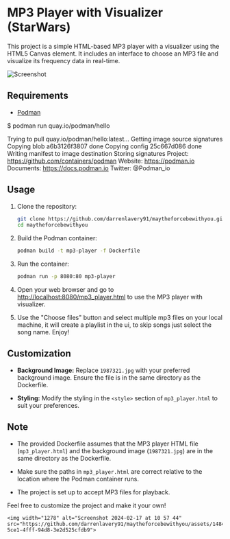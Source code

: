 # MP3 Player with Visualizer (StarWars)

This project is a simple HTML-based MP3 player with a visualizer using the HTML5 Canvas element. It includes an interface to choose an MP3 file and visualize its frequency data in real-time.

![Screenshot](<img width="1278" alt="Screenshot 2024-02-17 at 10 57 44" src="https://github.com/darrenlavery91/maytheforcebewithyou/assets/148440040/023c6bc2-5ce1-4fff-94d8-3e2d525cfdb9">)


## Requirements
- [Podman](https://podman.io/)

$ podman run quay.io/podman/hello

Trying to pull quay.io/podman/hello:latest...
Getting image source signatures
Copying blob a6b3126f3807 done
Copying config 25c667d086 done
Writing manifest to image destination
Storing signatures
Project:   https://github.com/containers/podman
Website:   https://podman.io
Documents: https://docs.podman.io
Twitter:   @Podman_io


## Usage

1. Clone the repository:
   ```sh
   git clone https://github.com/darrenlavery91/maytheforcebewithyou.git
   cd maytheforcebewithyou
   ```

2. Build the Podman container:
   ```sh
   podman build -t mp3-player -f Dockerfile
   ```

3. Run the container:
   ```sh
   podman run -p 8080:80 mp3-player
   ```

4. Open your web browser and go to [http://localhost:8080/mp3_player.html](http://localhost:8080/mp3_player.html) to use the MP3 player with visualizer.

5. Use the "Choose files" button and select multiple mp3 files on your local machine, it will create a playlist in the ui, to skip songs just select the song name. Enjoy!

## Customization

- **Background Image:** Replace `1987321.jpg` with your preferred background image. Ensure the file is in the same directory as the Dockerfile.

- **Styling:** Modify the styling in the `<style>` section of `mp3_player.html` to suit your preferences.

## Note

- The provided Dockerfile assumes that the MP3 player HTML file (`mp3_player.html`) and the background image (`1987321.jpg`) are in the same directory as the Dockerfile.

- Make sure the paths in `mp3_player.html` are correct relative to the location where the Podman container runs.

- The project is set up to accept MP3 files for playback.

Feel free to customize the project and make it your own!
```
<img width="1278" alt="Screenshot 2024-02-17 at 10 57 44" src="https://github.com/darrenlavery91/maytheforcebewithyou/assets/148440040/023c6bc2-5ce1-4fff-94d8-3e2d525cfdb9">
